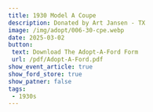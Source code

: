 ```yaml
---
title: 1930 Model A Coupe
description: Donated by Art Jansen - TX
image: /img/adopt/006-30-cpe.webp
date: 2025-03-02
button: 
 text: Download The Adopt-A-Ford Form
 url: /pdf/Adopt-A-Ford.pdf
show_event_article: true
show_ford_store: true
show_patner: false
tags: 
 - 1930s
---
```



